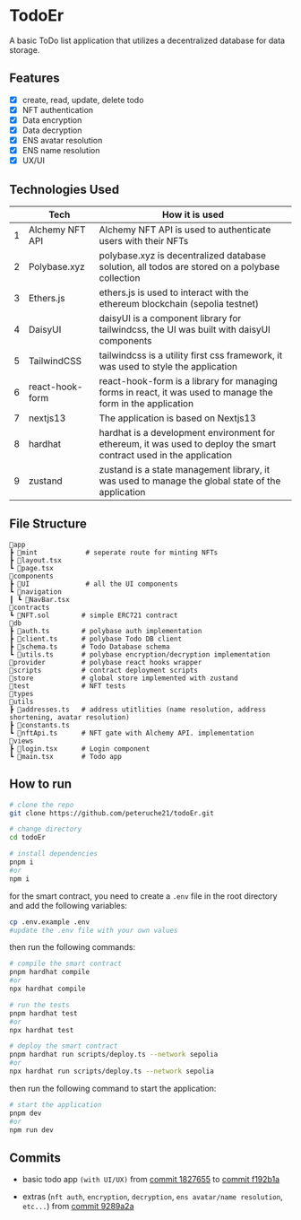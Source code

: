 # TodoEr

A basic ToDo list application that utilizes a decentralized database for data storage.

## Features

- [x] create, read, update, delete todo
- [x] NFT authentication
- [x] Data encryption
- [x] Data decryption
- [x] ENS avatar resolution
- [x] ENS name resolution
- [x] UX/UI

## Technologies Used

||  Tech    |   How it is used    |
|---|---|---|
|1| Alchemy NFT API | Alchemy NFT API is used to authenticate users with their NFTs|
|2|Polybase.xyz|polybase.xyz is decentralized database solution, all todos are stored on a polybase collection|
|3|Ethers.js|ethers.js is used to interact with the ethereum blockchain (sepolia testnet)|
|4|DaisyUI|daisyUI is a component library for tailwindcss, the UI was built with daisyUI components|
|5|TailwindCSS|tailwindcss is a utility first css framework, it was used to style the application|
|6|react-hook-form|react-hook-form is a library for managing forms in react, it was used to manage the form in the application|
|7|nextjs13|The application is based on Nextjs13|
|8|hardhat|hardhat is a development environment for ethereum, it was used to deploy the smart contract used in the application|
|9|zustand|zustand is a state management library, it was used to manage the global state of the application|

## File Structure

    📂app
    ┣ 📂mint            # seperate route for minting NFTs
    ┣ 📜layout.tsx 
    ┗ 📜page.tsx
    📂components
    ┣ 📂UI              # all the UI components
    ┗ 📂navigation      
    ┃ ┗ 📜NavBar.tsx
    📂contracts
    ┗ 📜NFT.sol        # simple ERC721 contract
    📂db
    ┣ 📜auth.ts        # polybase auth implementation
    ┣ 📜client.ts      # polybase Todo DB client
    ┣ 📜schema.ts      # Todo Database schema
    ┗ 📜utils.ts       # polybase encryption/decryption implementation
    📂provider         # polybase react hooks wrapper
    📂scripts          # contract deployment scripts
    📂store            # global store implemented with zustand
    📂test             # NFT tests
    📂types 
    📂utils
    ┣ 📜addresses.ts   # address utitlities (name resolution, address shortening, avatar resolution)
    ┣ 📜constants.ts 
    ┗ 📜nftApi.ts      # NFT gate with Alchemy API. implementation
    📂views
    ┣ 📜login.tsx      # Login component
    ┗ 📜main.tsx       # Todo app

## How to run

```sh
# clone the repo
git clone https://github.com/peteruche21/todoEr.git

# change directory
cd todoEr

# install dependencies
pnpm i
#or
npm i
```

for the smart contract, you need to create a `.env` file in the root directory and add the following variables:

```sh
cp .env.example .env
#update the .env file with your own values
```

then run the following commands:

```sh
# compile the smart contract
pnpm hardhat compile
#or
npx hardhat compile

# run the tests
pnpm hardhat test
#or
npx hardhat test

# deploy the smart contract
pnpm hardhat run scripts/deploy.ts --network sepolia
#or
npx hardhat run scripts/deploy.ts --network sepolia
```

then run the following command to start the application:

```sh
# start the application
pnpm dev
#or
npm run dev

```

## Commits

- basic todo app `(with UI/UX)` from [commit 1827655](https://github.com/peteruche21/todoEr/commit/182765591d02a2c30219c334b4b4c8457083914c) to [commit f192b1a](https://github.com/peteruche21/todoEr/commit/f192b1aaf8a58576dbf7bbe842446cf7e916eb85)

- extras (`nft auth`, `encryption`, `decryption`, `ens avatar/name resolution`, `etc...`) from [commit 9289a2a](https://github.com/peteruche21/todoEr/commit/9289a2a19dc4cc31269f23adcc0aa15f00ad3644)
